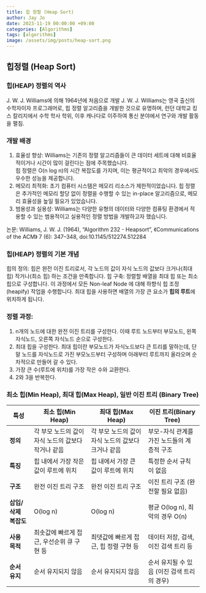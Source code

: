 ```yaml
---
title: 힙 정렬 (Heap Sort)
author: Jay Jo
date: 2023-11-19 00:00:00 +09:00
categories: [Algorithms]
tags: [algorithms]
image: /assets/img/posts/heap-sort.png
---
```


## 힙정렬 (Heap Sort)

### 힙(HEAP) 정렬의 역사

J. W. J. Williams에 의해 1964년에 처음으로 개발 J. W. J. Williams는 영국 출신의 수학자이자 프로그래머로, 힙 정렬 알고리즘을 개발한 것으로 유명하며, 런던 대학교 킹스 칼리지에서 수학 학사 학위, 이후 캐나다로 이주하여 통신 분야에서 연구와 개발 활동을 펼침.

### 개발 배경
1. 효율성 향상: Williams는 기존의 정렬 알고리즘들이 큰 데이터 세트에 대해 비효율적이거나 시간이 많이 걸린다는 점에 주목했습니다.  
힙 정렬은 O(n log n)의 시간 복잡도를 가지며, 이는 평균적이고 최악의 경우에서도 우수한 성능을 제공합니다.
2. 메모리 최적화: 초기 컴퓨터 시스템은 메모리 리소스가 제한적이었습니다. 힙 정렬은 추가적인 메모리 할당 없이 정렬을 수행할 수 있는 in-place 알고리즘으로, 메모리 효율성을 높일 필요가 있었습니다.
3. 범용성과 실용성: Williams는 다양한 유형의 데이터와 다양한 컴퓨팅 환경에서 적용할 수 있는 범용적이고 실용적인 정렬 방법을 개발하고자 했습니다.

논문: Williams, J. W. J. (1964), “Algorithm 232 - Heapsort”, 《Communications of the ACM》 7 (6): 347–348, doi:10.1145/512274.512284

### 힙(HEAP) 정렬의 기본 개념

힙의 정의: 힙은 완전 이진 트리로서, 각 노드의 값이 자식 노드의 값보다 크거나(최대 힙) 작거나(최소 힙) 하는 조건을 만족합니다.
힙 구축: 정렬할 배열을 최대 힙 또는 최소 힙으로 구성합니다. 이 과정에서 모든 Non-leaf Node 에 대해 하향식 힙 조정(heapify) 작업을 수행합니다. 
최대 힙을 사용하면 배열의 가장 큰 요소가 **힙의 루트**에 위치하게 됩니다.

### 정렬 과정:
1. n개의 노드에 대한 완전 이진 트리를 구성한다. 이때 루트 노드부터 부모노드, 왼쪽 자식노드, 오른쪽 자식노드 순으로 구성한다.
2. 최대 힙을 구성한다. 최대 힙이란 부모노드가 자식노드보다 큰 트리를 말하는데, 단말 노드를 자식노드로 가진 부모노드부터 구성하며 아래부터 루트까지 올라오며 순차적으로 만들어 갈 수 있다.
3. 가장 큰 수(루트에 위치)를 가장 작은 수와 교환한다.
4. 2와 3을 반복한다.

### 최소 힙(Min Heap), 최대 힙(Max Heap), 일반 이진 트리 (Binary Tree)

| 특성 | 최소 힙(Min Heap) | 최대 힙(Max Heap) | 이진 트리(Binary Tree) |
|------|------------------|------------------|----------------------|
| **정의** | 각 부모 노드의 값이 자식 노드의 값보다 작거나 같음 | 각 부모 노드의 값이 자식 노드의 값보다 크거나 같음 | 부모-자식 관계를 가진 노드들의 계층적 구조 |
| **특징** | 힙 내에서 가장 작은 값이 루트에 위치 | 힙 내에서 가장 큰 값이 루트에 위치 | 특정한 순서 규칙이 없음 |
| **구조** | 완전 이진 트리 구조 | 완전 이진 트리 구조 | 이진 트리 구조 (완전할 필요 없음) |
| **삽입/삭제 복잡도** | O(log n) | O(log n) | 평균 O(log n), 최악의 경우 O(n) |
| **사용 목적** | 최솟값에 빠르게 접근, 우선순위 큐 구현 등 | 최댓값에 빠르게 접근, 힙 정렬 구현 등 | 데이터 저장, 검색, 이진 검색 트리 등 |
| **순서 유지** | 순서 유지되지 않음 | 순서 유지되지 않음 | 순서 유지될 수 있음 (이진 검색 트리의 경우) |









